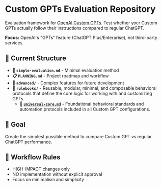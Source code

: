 # Custom GPTs Evaluation Repository

Evaluation framework for [OpenAI Custom GPTs](https://openai.com/index/introducing-gpts/). Test whether your Custom GPTs actually follow their instructions compared to regular ChatGPT.

**Focus:** OpenAI's "GPTs" feature (ChatGPT Plus/Enterprise), not third-party services.

## 📁 Current Structure

- **📝 `simple-evaluation.md`** - Minimal evaluation method
- **📋 `PLANNING.md`** - Project roadmap and workflow
- **📂 `advanced/`** - Complex features for future development
- **📂 `rulebooks/`** - Reusable, modular, minimal, and composable behavioral protocols that define the core logic for working with and customizing GPTs.
  - **📄 [`universal-core.md`](rulebooks/universal-core.md)** - Foundational behavioral standards and automation protocols included in all Custom GPT configurations.

## 🎯 Goal

Create the simplest possible method to compare Custom GPT vs regular ChatGPT performance.

## 🔄 Workflow Rules

- HIGH-IMPACT changes only
- NO implementation without explicit approval
- Focus on minimalism and simplicity
